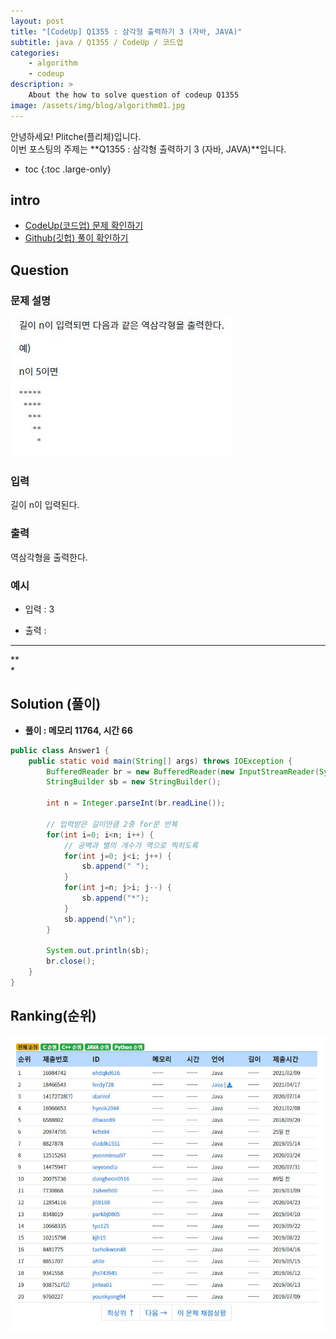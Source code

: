 ```yaml
---
layout: post
title: "[CodeUp] Q1355 : 삼각형 출력하기 3 (자바, JAVA)"
subtitle: java / Q1355 / CodeUp / 코드업
categories:
    - algorithm
    - codeup
description: >
    About the how to solve question of codeup Q1355
image: /assets/img/blog/algorithm01.jpg
---
```


안녕하세요! Plitche(플리체)입니다.  
이번 포스팅의 주제는 **Q1355 : 삼각형 출력하기 3 (자바, JAVA)**입니다.

* toc
{:toc .large-only}

## intro
* [CodeUp(코드업) 문제 확인하기](https://codeup.kr/problem.php?id=1355)  
* [Github(깃헙) 풀이 확인하기](https://github.com/plitche/CodeUp_Solution/tree/master/Q1301~Q1400/Q1355)  

## Question
### 문제 설명
![](/assets/post/codeup/Q1300~Q1399/20210918_01/01.JPG)  

### 입력
길이 n이 입력된다.  

### 출력
역삼각형을 출력한다.  

### 예시
* 입력 : 3  

* 출력 :  
***  
 **  
  *  

## Solution (풀이)
* **풀이 : 메모리 11764, 시간 66**  

```java
public class Answer1 {
	public static void main(String[] args) throws IOException {
		BufferedReader br = new BufferedReader(new InputStreamReader(System.in));
		StringBuilder sb = new StringBuilder();
		
		int n = Integer.parseInt(br.readLine());
		
		// 입력받은 길이만큼 2중 for문 반복
		for(int i=0; i<n; i++) {
			// 공백과 별의 개수가 역으로 찍히도록
			for(int j=0; j<i; j++) {
				sb.append(" ");
			}
			for(int j=n; j>i; j--) {
				sb.append("*");
			}
			sb.append("\n");
		}
		
		System.out.println(sb);
		br.close();
	}
}
```  

## Ranking(순위)
![](/assets/post/codeup/Q1300~Q1399/20210918_01/02.JPG)  